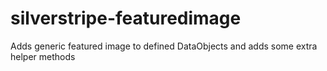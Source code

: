 # silverstripe-featuredimage
Adds generic featured image to defined DataObjects and adds some extra helper methods 
